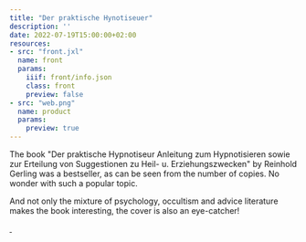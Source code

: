 ```yaml
---
title: "Der praktische Hynotiseuer"
description: ''
date: 2022-07-19T15:00:00+02:00
resources:
- src: "front.jxl"
  name: front
  params:
    iiif: front/info.json
    class: front
    preview: false
- src: "web.png"
  name: product
  params:
    preview: true
---
```

The book "Der praktische Hypnotiseur Anleitung zum Hypnotisieren sowie zur Erteilung von Suggestionen zu Heil- u. Erziehungszwecken" by Reinhold Gerling was a bestseller, as can be seen from the number of copies. No wonder with such a popular topic.

And not only the mixture of psychology, occultism and advice literature makes the book interesting, the cover is also an eye-catcher!

<a class="worldcat" href="https://worldcat.org/de/title/695335268">&nbsp;</a>
